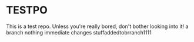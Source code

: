 # TESTPO
This is a test repo. Unless you're really bored, don't bother looking into it! 
a branch nothing 
immediate changes
stuffaddedtobrranch1111
